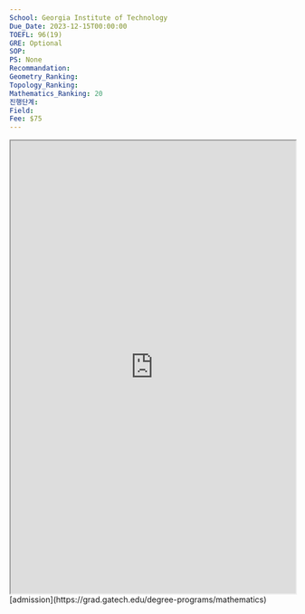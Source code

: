 ```yaml
---
School: Georgia Institute of Technology
Due_Date: 2023-12-15T00:00:00
TOEFL: 96(19)
GRE: Optional
SOP: 
PS: None
Recommandation: 
Geometry_Ranking: 
Topology_Ranking: 
Mathematics_Ranking: 20
진행단계: 
Field: 
Fee: $75
---
```

<iframe
height=800,
width=100%,
src="https://grad.gatech.edu/degree-programs/mathematics"></iframe>
[admission](https://grad.gatech.edu/degree-programs/mathematics)
